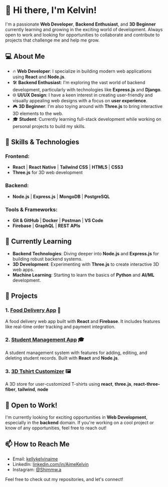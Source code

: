 # 👋 Hi there, I'm Kelvin!

I'm a passionate **Web Developer**, **Backend Enthusiast**, and **3D Beginner** currently learning and growing in the exciting world of development. Always open to work and looking for opportunities to collaborate and contribute to projects that challenge me and help me grow.

## 💻 About Me
- 🔥 **Web Developer**: I specialize in building modern web applications using **React** and **Node.js**.
- 🛠️ **Backend Enthusiast**: I'm exploring the vast world of backend development, particularly with technologies like **Express.js** and **Django**.
- 🌐 **UI/UX Design**: I have a keen interest in creating user-friendly and visually appealing web designs with a focus on **user experience**.
- 🎮 **3D Beginner**: I'm also toying around with **Three.js** to bring interactive 3D elements to the web.
- 🎓 **Student**: Currently learning full-stack development while working on personal projects to build my skills.

## 🚀 Skills & Technologies

### Frontend:
- **React** | **React Native** | **Tailwind CSS** | **HTML5** | **CSS3**
- **Three.js** for 3D web development

### Backend:
- **Node.js** | **Express.js** | **MongoDB** | **PostgreSQL**

### Tools & Frameworks:
- **Git & GitHub** | **Docker** | **Postman** | **VS Code**
- **Firebase** | **GraphQL** | **REST APIs**

## 🌱 Currently Learning
- **Backend Technologies**: Diving deeper into **Node.js** and **Express.js** for building robust backend systems.
- **3D Development**: Experimenting with **Three.js** to create interactive 3D web apps.
- **Machine Learning**: Starting to learn the basics of **Python** and **AI/ML** development.

## 🌟 Projects

### 1. [Food Delivery App](#) 🍔
A food delivery web app built with **React** and **Firebase**. It includes features like real-time order tracking and payment integration.

### 2. [Student Management App](#) 🎓
A student management system with features for adding, editing, and deleting student records. Built with **React** and **Node.js**.

### 3. [3D Tshirt Customizer](https://github.com/AimeKelvin/3D_Tshirt_customizer) 🖼️
A 3D store for user-customized T-shirts using **react**, **three.js**, **react-three-fiber**, **tailwind**, **node**

## 👀 Open to Work!
I'm currently looking for exciting opportunities in **Web Development**, especially in the **backend** domain. If you're working on a cool project or know of any opportunities, feel free to reach out!

## 📫 How to Reach Me
- Email: [kellykelvinaime](mailto:your.kellykelvinaime@gmail.com)
- LinkedIn: [linkedin.com/in/AimeKelvin](https://linkedin.com/in/Aimekelvin)
- Instagram: [@Shimmw.a](https://instagram.com/shimmw.a)

Feel free to check out my repositories, and let's connect!
